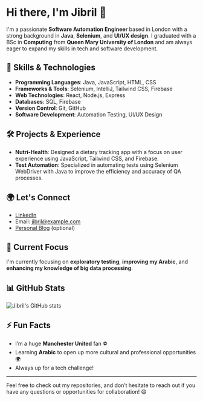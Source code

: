 # Hi there, I'm Jibril 👋

I'm a passionate **Software Automation Engineer** based in London with a strong background in **Java**, **Selenium**, and **UI/UX design**. I graduated with a BSc in **Computing** from **Queen Mary University of London** and am always eager to expand my skills in tech and software development.

## 🚀 Skills & Technologies
- **Programming Languages**: Java, JavaScript, HTML, CSS
- **Frameworks & Tools**: Selenium, IntelliJ, Tailwind CSS, Firebase
- **Web Technologies**: React, Node.js, Express
- **Databases**: SQL, Firebase
- **Version Control**: Git, GitHub
- **Software Development**: Automation Testing, UI/UX Design

## 🛠️ Projects & Experience
- **Nutri-Health**: Designed a dietary tracking app with a focus on user experience using JavaScript, Tailwind CSS, and Firebase.
- **Test Automation**: Specialized in automating tests using Selenium WebDriver with Java to improve the efficiency and accuracy of QA processes.
  
## 🌍 Let's Connect
- [LinkedIn](https://www.linkedin.com/in/jibriliman)
- Email: jibril@example.com
- [Personal Blog](https://yourblog.com) (optional)

## 🎯 Current Focus
I'm currently focusing on **exploratory testing**, **improving my Arabic**, and **enhancing my knowledge of big data processing**.

## 📊 GitHub Stats

![Jibril's GitHub stats](https://github-readme-stats.vercel.app/api?username=jibriliman&show_icons=true&hide_title=true)

## ⚡ Fun Facts
- I’m a huge **Manchester United** fan ⚽
- Learning **Arabic** to open up more cultural and professional opportunities 🌍
- Always up for a tech challenge!

---

Feel free to check out my repositories, and don’t hesitate to reach out if you have any questions or opportunities for collaboration! 😄
